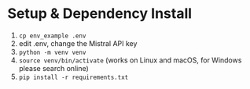 # Setup & Dependency Install
1. `cp env_example .env`
2. edit .env, change the Mistral API key
3. `python -m venv venv`
4. `source venv/bin/activate` (works on Linux and macOS, for Windows please search online)
4. `pip install -r requirements.txt`